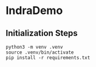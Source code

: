 # IndraDemo

## Initialization Steps
```
python3 -m venv .venv
source .venv/bin/activate
pip install -r requirements.txt

```
